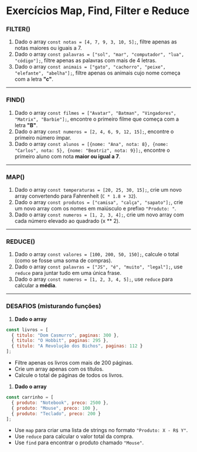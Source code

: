 # Exercícios Map, Find, Filter e Reduce

### **FILTER()**

1. Dado o array `const notas = [4, 7, 9, 3, 10, 5];`, filtre apenas as notas maiores ou iguais a 7.
2. Dado o array `const palavras = ["sol", "mar", "computador", "lua", "código"];`, filtre apenas as palavras com mais de 4 letras.
3. Dado o array `const animais = ["gato", "cachorro", "peixe", "elefante", "abelha"];`, filtre apenas os animais cujo nome começa com a letra **"c"**.

---

### **FIND()**

1. Dado o array `const filmes = ["Avatar", "Batman", "Vingadores", "Matrix", "Barbie"];`, encontre o primeiro filme que começa com a letra **"B"**.
2. Dado o array `const numeros = [2, 4, 6, 9, 12, 15];`, encontre o primeiro número ímpar.
3. Dado o array `const alunos = [{nome: "Ana", nota: 8}, {nome: "Carlos", nota: 5}, {nome: "Beatriz", nota: 9}];`, encontre o primeiro aluno com nota **maior ou igual a 7**.

---

### **MAP()**

1. Dado o array `const temperaturas = [20, 25, 30, 15];`, crie um novo array convertendo para Fahrenheit (`C * 1.8 + 32`).
2. Dado o array `const produtos = ["camisa", "calça", "sapato"];`, crie um novo array com os nomes em maiúsculo e prefixo `"Produto: "`.
3. Dado o array `const numeros = [1, 2, 3, 4];`, crie um novo array com cada número elevado ao quadrado (x ** 2).

---

### **REDUCE()**

1. Dado o array `const valores = [100, 200, 50, 150];`, calcule o total (como se fosse uma soma de compras).
2. Dado o array `const palavras = ["JS", "é", "muito", "legal"];`, use `reduce` para juntar tudo em uma única frase.
3. Dado o array `const numeros = [1, 2, 3, 4, 5];`, use `reduce` para calcular a **média**.

---

### **DESAFIOS (misturando funções)**

1. **Dado o array**

```jsx
const livros = [
  { titulo: "Dom Casmurro", paginas: 300 },
  { titulo: "O Hobbit", paginas: 295 },
  { titulo: "A Revolução dos Bichos", paginas: 112 }
];
```

- Filtre apenas os livros com mais de 200 páginas.
- Crie um array apenas com os títulos.
- Calcule o total de páginas de todos os livros.

1. **Dado o array**

```jsx
const carrinho = [
  { produto: "Notebook", preco: 2500 },
  { produto: "Mouse", preco: 100 },
  { produto: "Teclado", preco: 200 }
];
```

- Use `map` para criar uma lista de strings no formato `"Produto: X - R$ Y"`.
- Use `reduce` para calcular o valor total da compra.
- Use `find` para encontrar o produto chamado `"Mouse"`.